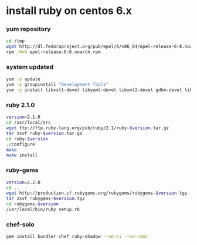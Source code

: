 # install ruby on centos 6.x 

### yum repository

```bash
cd /tmp
wget http://dl.fedoraproject.org/pub/epel/6/x86_64/epel-release-6-8.noarch.rpm
rpm -Uvh epel-release-6-8.noarch.rpm
```

### system updated

```bash
yum -y update
yum -y groupinstall "Development Tools"
yum -y install libxslt-devel libyaml-devel libxml2-devel gdbm-devel libffi-devel zlib-devel openssl-devel libyaml-devel readline-devel curl-devel openssl-devel pcre-devel git memcached-devel valgrind-devel mysql-devel ImageMagick-devel ImageMagick
```

### ruby 2.1.0

```bash
version=2.1.0
cd /usr/local/src
wget ftp://ftp.ruby-lang.org/pub/ruby/2.1/ruby-$version.tar.gz 
tar zxvf ruby-$version.tar.gz
cd ruby-$version
./configure
make
make install
```
 
### ruby-gems

```bash
version=2.2.0
cd ..
wget http://production.cf.rubygems.org/rubygems/rubygems-$version.tgz
tar zxvf rubygems-$version.tgz
cd rubygems-$version
/usr/local/bin/ruby setup.rb
```
 
### chef-solo

```bash
gem install bundler chef ruby-shadow --no-ri --no-rdoc
```

